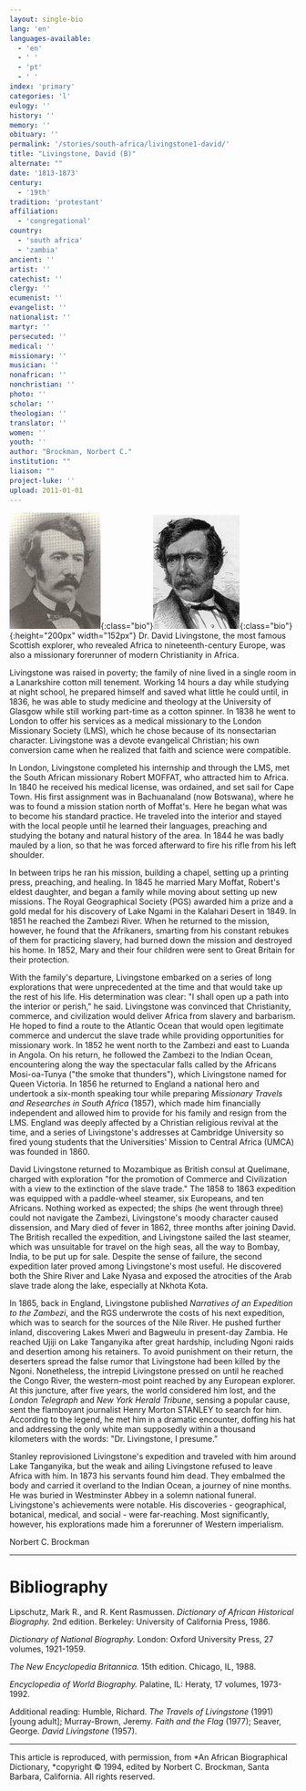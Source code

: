 ```yaml
---
layout: single-bio
lang: 'en'
languages-available:
  - 'en'
  - ' '
  - 'pt'
  - ' '
index: 'primary'
categories: 'l'
eulogy: ''
history: ''
memory: ''
obituary: ''
permalink: '/stories/south-africa/livingstone1-david/'
title: "Livingstone, David (B)"
alternate: ""
date: '1813-1873'
century:
  - '19th'
tradition: 'protestant'
affiliation:
  - 'congregational'
country:
  - 'south africa'
  - 'zambia'
ancient: ''
artist: ''
catechist: ''
clergy: ''
ecumenist: ''
evangelist: ''
nationalist: ''
martyr: ''
persecuted: ''
medical: ''
missionary: ''
musician: ''
nonafrican: ''
nonchristian: ''
photo: ''
scholar: ''
theologian: ''
translator: ''
women: ''
youth: ''
author: "Brockman, Norbert C."
institution: ""
liaison: ""
project-luke: ''
upload: 2011-01-01
---
```


![David Livingstone](/images/bio-pics/southafrica/livingstone1-david/livingstone_david-photo.jpg){:class="bio"}![David Livingstone](/images/bio-pics/southafrica/livingstone1-david/livingstone.jpg){:class="bio"}{:height="200px" width="152px"} Dr. David Livingstone, the most famous Scottish explorer, who revealed Africa to nineteenth-century Europe, was also a missionary forerunner of modern Christianity in Africa.

Livingstone was raised in poverty; the family of nine lived in a single room in a Lanarkshire cotton mill tenement. Working 14 hours a day while studying at night school, he prepared himself and saved what little he could until, in 1836, he was able to study medicine and theology at the University of Glasgow while still working part-time as a cotton spinner. In 1838 he went to London to offer his services as a medical missionary to the London Missionary Society (LMS), which he chose because of its nonsectarian character. Livingstone was a devote evangelical Christian; his own conversion came when he realized that faith and science were compatible.

In London, Livingstone completed his internship and through the LMS, met the South African missionary Robert MOFFAT, who attracted him to Africa. In 1840 he received his medical license, was ordained, and set sail for Cape Town. His first assignment was in Bachuanaland (now Botswana), where he was to found a mission station north of Moffat's. Here he began what was to become his standard practice. He traveled into the interior and stayed with the local people until he learned their languages, preaching and studying the botany and natural history of the area. In 1844 he was badly mauled by a lion, so that he was forced afterward to fire his rifle from his left shoulder.

In between trips he ran his mission, building a chapel, setting up a printing press, preaching, and healing. In 1845 he married Mary Moffat, Robert's eldest daughter, and began a family while moving about setting up new missions. The Royal Geographical Society (PGS) awarded him a prize and a gold medal for his discovery of Lake Ngami in the Kalahari Desert in 1849. In 1851 he reached the Zambezi River. When he returned to the mission, however, he found that the Afrikaners, smarting from his constant rebukes of them for practicing slavery, had burned down the mission and destroyed his home. In 1852, Mary and their four children were sent to Great Britain for their protection.

With the family's departure, Livingstone embarked on a series of long explorations that were unprecedented at the time and that would take up the rest of his life. His determination was clear: "I shall open up a path into the interior or perish," he said. Livingstone was convinced that Christianity, commerce, and civilization would deliver Africa from slavery and barbarism. He hoped to find a route to the Atlantic Ocean that would open legitimate commerce and undercut the slave trade while providing opportunities for missionary work. In 1852 he went north to the Zambezi and east to Luanda in Angola. On his return, he followed the Zambezi to the Indian Ocean, encountering along the way the spectacular falls called by the Africans Mosi-oa-Tunya ("the smoke that thunders"), which Livingstone named for Queen Victoria. In 1856 he returned to England a national hero and undertook a six-month speaking tour while preparing *Missionary Travels and Researches in South Africa* (1857), which made him financially independent and allowed him to provide for his family and resign from the LMS. England was deeply affected by a Christian religious revival at the time, and a series of Livingstone's addresses at Cambridge University so fired young students that the Universities' Mission to Central Africa (UMCA) was founded in 1860.

David Livingstone returned to Mozambique as British consul at Quelimane, charged with exploration "for the promotion of Commerce and Civilization with a view to the extinction of the slave trade." The 1858 to 1863 expedition was equipped with a paddle-wheel steamer, six Europeans, and ten Africans. Nothing worked as expected; the ships (he went through three) could not navigate the Zambezi, Livingstone's moody character caused dissension, and Mary died of fever in 1862, three months after joining David. The British recalled the expedition, and Livingstone sailed the last steamer, which was unsuitable for travel on the high seas, all the way to Bombay, India, to be put up for sale. Despite the sense of failure, the second expedition later proved among Livingstone's most useful. He discovered both the Shire River and Lake Nyasa and exposed the atrocities of the Arab slave trade along the lake, especially at Nkhota Kota.

In 1865, back in England, Livingstone published *Narratives of an Expedition to the Zambezi*, and the RGS underwrote the costs of his next expedition, which was to search for the sources of the Nile River. He pushed further inland, discovering Lakes Mweri and Bagweulu in present-day Zambia. He reached Ujiji on Lake Tanganyika after great hardship, including Ngoni raids and desertion among his retainers. To avoid punishment on their return, the deserters spread the false rumor that Livingstone had been killed by the Ngoni. Nonetheless, the intrepid Livingstone pressed on until he reached the Congo River, the western-most point reached by any European explorer. At this juncture, after five years, the world considered him lost, and the *London Telegraph* and *New York Herald Tribune*, sensing a popular cause, sent the flamboyant journalist Henry Morton STANLEY to search for him. According to the legend, he met him in a dramatic encounter, doffing his hat and addressing the only white man supposedly within a thousand kilometers with the words: "Dr. Livingstone, I presume."

Stanley reprovisioned Livingstone's expedition and traveled with him around Lake Tanganyika, but the weak and ailing Livingstone refused to leave Africa with him. In 1873 his servants found him dead. They embalmed the body and carried it overland to the Indian Ocean, a journey of nine months. He was buried in Westminster Abbey in a solemn national funeral. Livingstone's achievements were notable. His discoveries - geographical, botanical, medical, and social - were far-reaching. Most significantly, however, his explorations made him a forerunner of Western imperialism.

Norbert C. Brockman

---

# Bibliography

Lipschutz, Mark R., and R. Kent Rasmussen.  *Dictionary of African Historical Biography.*  2nd edition.  Berkeley: University of California Press, 1986.

*Dictionary of National Biography.*  London: Oxford University Press, 27 volumes, 1921-1959.

*The New Encyclopedia Britannica.*  15th edition.  Chicago, IL, 1988.

*Encyclopedia of World Biography.*  Palatine, IL: Heraty, 17 volumes, 1973-1992.

Additional reading: Humble, Richard. *The Travels of Livingstone* (1991) [young adult]; Murray-Brown, Jeremy. *Faith and the Flag* (1977); Seaver, George. *David Livingstone* (1957).

---

This article is reproduced, with permission, from *An African Biographical Dictionary, *copyright &copy; 1994, edited by Norbert C. Brockman, Santa Barbara, California. All rights reserved.
